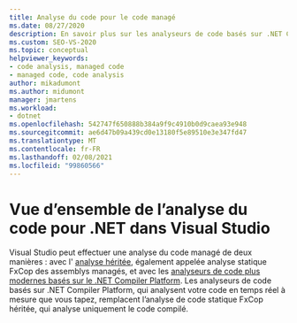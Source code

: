 ```yaml
---
title: Analyse du code pour le code managé
ms.date: 08/27/2020
description: En savoir plus sur les analyseurs de code basés sur .NET Compiler Platform dans Visual Studio. Comprenez pourquoi ces analyseurs remplacent l’analyse statique FxCop des assemblys managés.
ms.custom: SEO-VS-2020
ms.topic: conceptual
helpviewer_keywords:
- code analysis, managed code
- managed code, code analysis
author: mikadumont
ms.author: midumont
manager: jmartens
ms.workload:
- dotnet
ms.openlocfilehash: 542747f650888b384a9f9c4910b0d9caea93e948
ms.sourcegitcommit: ae6d47b09a439cd0e13180f5e89510e3e347fd47
ms.translationtype: MT
ms.contentlocale: fr-FR
ms.lasthandoff: 02/08/2021
ms.locfileid: "99860566"
---
```

# <a name="overview-of-code-analysis-for-net-in-visual-studio"></a>Vue d’ensemble de l’analyse du code pour .NET dans Visual Studio

Visual Studio peut effectuer une analyse du code managé de deux manières : avec l' [analyse héritée](../code-quality/walkthrough-analyzing-managed-code-for-code-defects.md), également appelée analyse statique FxCop des assemblys managés, et avec les [analyseurs de code plus modernes basés sur le .NET Compiler Platform](../code-quality/roslyn-analyzers-overview.md). Les analyseurs de code basés sur .NET Compiler Platform, qui analysent votre code en temps réel à mesure que vous tapez, remplacent l’analyse de code statique FxCop héritée, qui analyse uniquement le code compilé.
